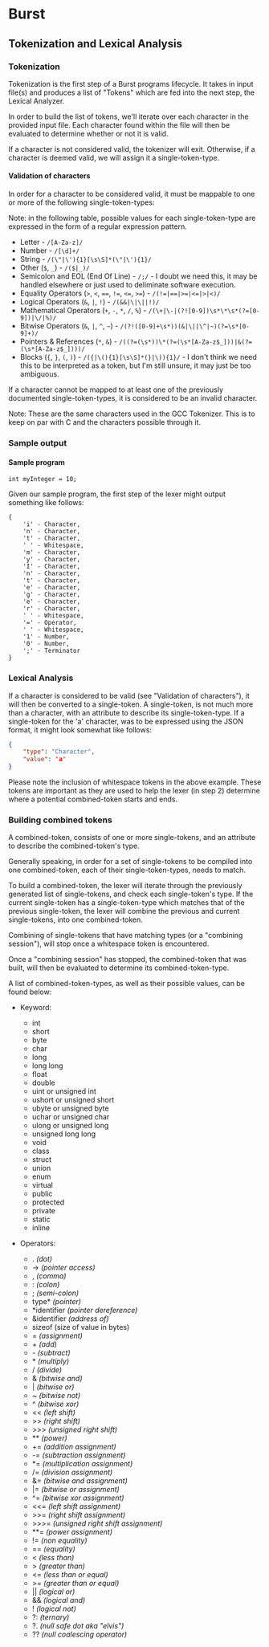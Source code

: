 # Burst
## Tokenization and Lexical Analysis

### Tokenization

Tokenization is the first step of a Burst programs lifecycle. 
It takes in input file(s) and produces a list of "Tokens" which are fed into the next step, the Lexical Analyzer.

In order to build the list of tokens, we'll iterate over each character in the provided input file.
Each character found within the file will then be evaluated to determine whether or not it is valid.

If a character is not considered valid, the tokenizer will exit. Otherwise, if a character is deemed valid, we will assign it a single-token-type.

#### Validation of characters

In order for a character to be considered valid, it must be mappable to one or more of the following single-token-types:

Note: in the following table, possible values for each single-token-type are expressed in the form of a regular expression pattern.

* Letter - `/[A-Za-z]/`
* Number - `/[\d]+/`
* String - `/(\"|\'){1}[\s\S]*(\"|\'){1}/`
* Other (`$`, `_`) - `/($|_)/`
* Semicolon and EOL (End Of Line) - `/;/` - I doubt we need this, it may be handled elsewhere or just used to deliminate software execution.
* Equality Operators (`>`, `<`, `==`, `!=`, `<=`, `>=`) - `/(!=|==|>=|<=|>|<)/`
* Logical Operators (`&`, `|`, `!`) - `/(&&|\|\||!)/`
* Mathematical Operators (`+`, `-`, `*`, `/`, `%`) - `/(\+|\-|(?![0-9])\s*\*\s*(?=[0-9])|\/|%)/`
* Bitwise Operators (`&`, `|`, `^`, `~`) - `/(?!([0-9]+\s*))(&|\||\^|~)(?=\s*[0-9]+)/`
* Pointers & References (`*`, `&`) - `/((?=(\s*))\*(?=(\s*[A-Za-z$_]))|&(?=(\s*[A-Za-z$_])))/`
* Blocks (`{`, `}`, `(`, `)`) - `/({|\(){1}[\s\S]*(}|\)){1}/` - I don't think we need this to be interpreted as a token, but I'm still unsure, it may just be too ambiguous.

If a character cannot be mapped to at least one of the previously documented single-token-types, it is considered to be an invalid character.

Note: These are the same characters used in the GCC Tokenizer. This is to keep on par with C and the characters possible through it.

### Sample output

#### Sample program

    int myInteger = 10;

Given our sample program, the first step of the lexer might output something like follows:

    {
        'i' - Character,
        'n' - Character,
        't' - Character,
        ' ' - Whitespace,
        'm' - Character,
        'y' - Character,
        'I' - Character,
        'n' - Character,
        't' - Character,
        'e' - Character,
        'g' - Character,
        'e' - Character,
        'r' - Character,
        ' ' - Whitespace,
        '=' - Operator,
        ' ' - Whitespace,
        '1' - Number,
        '0' - Number,
        ';' - Terminator
    }


### Lexical Analysis

If a character is considered to be valid (see "Validation of characters"), it will then be converted to a single-token.
A single-token, is not much more than a character, with an attribute to describe its single-token-type.
If a single-token for the 'a' character, was to be expressed using the JSON format, it might look somewhat like follows:

```json
{
    "type": "Character",
    "value": 'a'
}
```

Please note the inclusion of whitespace tokens in the above example. These tokens are important as they are used to help the lexer (in step 2) determine where a potential combined-token starts and ends.

### Building combined tokens

A combined-token, consists of one or more single-tokens, and an attribute to describe the combined-token's type.

Generally speaking, in order for a set of single-tokens to be compiled into one combined-token, each of their single-token-types, needs to match.

To build a combined-token, the lexer will iterate through the previously generated list of single-tokens, and check each single-token's type. If the current single-token has a single-token-type which matches that of the previous single-token, the lexer will combine the previous and current single-tokens, into one combined-token.

Combining of single-tokens that have matching types (or a "combining session"), will stop once a whitespace token is encountered.

Once a "combining session" has stopped, the combined-token that was built, will then be evaluated to determine its combined-token-type.

A list of combined-token-types, as well as their possible values, can be found below:

* Keyword:
    * int
    * short
    * byte
    * char
    * long
    * long long
    * float
    * double
    * uint or unsigned int
    * ushort or unsigned short
    * ubyte or unsigned byte
    * uchar or unsigned char
    * ulong or unsigned long
    * unsigned long long
    * void
    * class
    * struct
    * union
    * enum
    * virtual
    * public
    * protected
    * private
    * static
    * inline

* Operators:
    * . *(dot)*
    * -> *(pointer access)*
    * , *(comma)*
    * : *(colon)*
    * ; *(semi-colon)*
    * type* *(pointer)*
    * *identifier *(pointer dereference)*
    * &identifier *(address of)*
    * sizeof (size of value in bytes)
    * = *(assignment)*
    * \+ *(add)*
    * \- *(subtract)*
    * \* *(multiply)*
    * \/ *(divide)*
    * & *(bitwise and)*
    * | *(bitwise or)*
    * ~ *(bitwise not)*
    * ^ *(bitwise xor)*
    * \<\< *(left shift)*
    * \>\> *(right shift)*
    * \>\>\> *(unsigned right shift)*
    * \*\* *(power)*
    * += *(addition assignment)*
    * -= *(subtraction assignment)*
    * *= *(multiplication assignment)*
    * /= *(division assignment)*
    * &= *(bitwise and assignment)*
    * |= *(bitwise or assignment)*
    * ^= *(bitwise xor assignment)*
    * \<\<= *(left shift assignment)*
    * \>\>= *(right shift assignment)*
    * \>\>\>= *(unsigned right shift assignment)*
    * \*\*= *(power assignment)*
    * != *(non equality)*
    * == *(equality)*
    * \< *(less than)*
    * \> *(greater than)*
    * \<= *(less than or equal)*
    * \>= *(greater than or equal)*
    * || *(logical or)*
    * && *(logical and)*
    * ! *(logical not)*
    * ?: *(ternary)*
    * ?. *(null safe dot aka "elvis")*
    * ?? *(null coalescing operator)*

